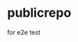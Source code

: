 # publicrepo
for e2e test














































































































































































































































































































































































































































































































































































































































































































































































































































































































































































































































































































































































































































































































































































































































































































































































































































